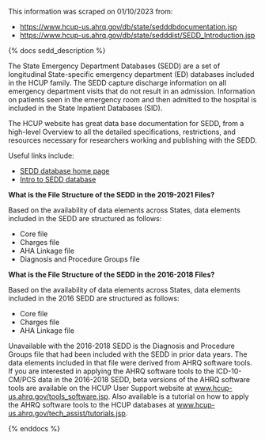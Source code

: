 This information was scraped on 01/10/2023 from:

- https://www.hcup-us.ahrq.gov/db/state/sedddbdocumentation.jsp
- https://www.hcup-us.ahrq.gov/db/state/sedddist/SEDD_Introduction.jsp 

{% docs sedd_description %}

The State Emergency Department Databases (SEDD) are a set of longitudinal State-specific emergency department (ED) databases included in the HCUP family. The SEDD capture discharge information on all emergency department visits that do not result in an admission. Information on patients seen in the emergency room and then admitted to the hospital is included in the State Inpatient Databases (SID).

The HCUP website has great data base documentation for SEDD, from a high-level Overview to all the detailed specifications, restrictions, and resources necessary for researchers working and publishing with the SEDD. 

Useful links include: 

- [SEDD database home page](https://www.hcup-us.ahrq.gov/db/state/sedddbdocumentation.jsp)
- [Intro to SEDD database](https://www.hcup-us.ahrq.gov/db/state/sedddist/SEDD_Introduction.jsp)


**What is the File Structure of the SEDD in the 2019-2021 Files?**

Based on the availability of data elements across States, data elements included in the SEDD are structured as follows:

- Core file
- Charges file
- AHA Linkage file
- Diagnosis and Procedure Groups file

**What is the File Structure of the SEDD in the 2016-2018 Files?**

Based on the availability of data elements across States, data elements included in the 2016 SEDD are structured as follows:

- Core file
- Charges file
- AHA Linkage file

Unavailable with the 2016-2018 SEDD is the Diagnosis and Procedure Groups file that had been included with the SEDD in prior data years. The data elements included in that file were derived from AHRQ software tools. If you are interested in applying the AHRQ software tools to the ICD-10-CM/PCS data in the 2016-2018 SEDD, beta versions of the AHRQ software tools are available on the HCUP User Support website at www.hcup-us.ahrq.gov/tools_software.jsp. Also available is a tutorial on how to apply the AHRQ software tools to the HCUP databases at www.hcup-us.ahrq.gov/tech_assist/tutorials.jsp.

{% enddocs %}
